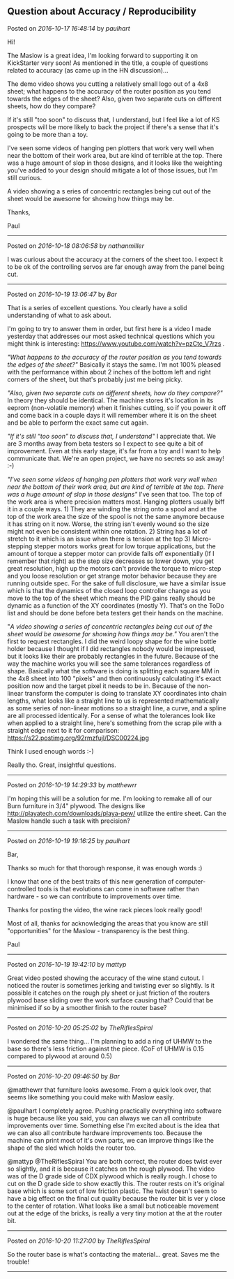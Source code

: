 ## Question about Accuracy / Reproducibility
Posted on *2016-10-17 16:48:14* by *paulhart*

Hi!

The Maslow is a great idea, I'm looking forward to supporting it on KickStarter very soon! As mentioned in the title, a couple of questions related to accuracy (as came up in the HN discussion)...

The demo video shows you cutting a relatively small logo out of a 4x8 sheet; what happens to the accuracy of the router position as you tend towards the edges of the sheet? Also, given two separate cuts on different sheets, how do they compare?

If it's still "too soon" to discuss that, I understand, but I feel like a lot of KS prospects will be more likely to back the project if there's a sense that it's going to be more than a toy.

I've seen some videos of hanging pen plotters that work very well when near the bottom of their work area, but are kind of terrible at the top. There was a huge amount of slop in those designs, and it looks like the weighting you've added to your design should mitigate a lot of those issues, but I'm still curious.

A video showing a s eries of concentric rectangles being cut out of the sheet would be awesome for showing how things may be.

Thanks,

Paul

---

Posted on *2016-10-18 08:06:58* by *nathanmiller*

I was curious about the accuracy at the corners of the sheet too. I expect it to be ok of the controlling servos are far enough away from the panel being cut.

---

Posted on *2016-10-19 13:06:47* by *Bar*

That is a series of excellent questions. You clearly have a solid understanding of what to ask about. 

I'm going to try to answer them in order, but first here is a video I made yesterday that addresses our most asked technical questions which you might think is interesting: https://www.youtube.com/watch?v=pzCtc_V7rzs . 

*"What happens to the accuracy of the router position as you tend towards the edges of the sheet?"* Basically it stays the same. I'm not 100% pleased with the performance within about 2 inches of the bottom left and right corners of the sheet, but that's probably just me being picky. 

*"Also, given two separate cuts on different sheets, how do they compare?"* In theory they should be identical. The machine stores it's location in its eeprom (non-volatile memory) when it finishes cutting, so if you power it off and come back in a couple days it will remember where it is on the sheet and be able to perform the exact same cut again.

*"If it's still “too soon” to discuss that, I understand"* I appreciate that. We are 3 months away from beta testers so I  expect to see quite a bit of improvement. Even at this early stage, it's far from a toy and I want to help communicate that. We're an open project, we have no secrets so ask away! :-)

*"I've seen some videos of hanging pen plotters that work very well when near the bottom of their work area, but are kind of terrible at the top. There was a huge amount of slop in those designs"*  I've seen that too. The top of the work area is where precision matters most. Hanging plotters usually biff it in a couple ways. 1) They are winding the string onto a spool and at the top of the work area the size of the spool is not the same anymore because it has string on it now. Worse, the string isn't evenly wound so the size might not even be consistent within one rotation. 2) String has a lot of stretch to it which is an issue when there is tension at the top 3) Micro-stepping stepper motors works great for low torque applications, but the amount of torque a stepper motor can provide falls off exponentially (If I remember that right) as the step size decreases so lower down, you get great resolution, high up the motors can't provide the torque to micro-step and you loose resolution or get strange motor behavior because they are running outside spec. For the sake of full disclosure, we have a similar issue which is that the dynamics of the closed loop controller change as you move to the top of the sheet which means the PID gains really should be dynamic as a function of the XY coordinates (mostly Y). That's on the ToDo list and should be done before beta testers get their hands on the machine.

"*A video showing a series of concentric rectangles being cut out of the sheet would be awesome for showing how things may be."* You aren't the first to request rectangles. I did the weird loopy shape for the wine bottle holder because I thought if I did rectangles nobody would be impressed, but it looks like their are probably rectangles in the future. Because of the way the machine works you will see the same tolerances regardless of shape. Basically what the software is doing is splitting each square MM in the 4x8 sheet into 100 "pixels" and then continuously calculating it's exact position now and the target pixel it needs to be in. Because of the non-linear transform the computer is doing to translate XY coordinates into chain lengths, what looks like a straight line to us is represented mathematically as some series of non-linear motions so a straight line, a curve, and a spline are all processed identically. For a sense of what the tolerances look like when applied to a straight line, here's something from the scrap pile with a straight edge next to it for comparison: https://s22.postimg.org/92rmzfujl/DSC00224.jpg

Think I used enough words :-)

Really tho. Great, insightful questions.

---

Posted on *2016-10-19 14:29:33* by *matthewrr*

I'm hoping this will be a solution for me. I'm looking to remake all of our Burn furniture in 3/4" plywood. The designs like http://playatech.com/downloads/playa-pew/ utilize the entire sheet. Can the Maslow handle such a task with precision?

---

Posted on *2016-10-19 19:16:25* by *paulhart*

Bar,

Thanks so much for that thorough response, it was enough words :)

I know that one of the best traits of this new generation of computer-controlled tools is that evolutions can come in software rather than hardware - so we can contribute to improvements over time.

Thanks for posting the video, the wine rack pieces look really good!

Most of all, thanks for acknowledging the areas that you know are still "opportunities" for the Maslow - transparency is the best thing.

Paul

---

Posted on *2016-10-19 19:42:10* by *mattyp*

Great video posted showing the accuracy of the wine stand cutout. I noticed the router is sometimes jerking and twisting ever so slightly. Is it possible it catches on the rough ply sheet or just friction of the routers plywood base sliding over the work surface causing that? Could that be minimised if so by a smoother finish to the router base?

---

Posted on *2016-10-20 05:25:02* by *TheRiflesSpiral*

I wondered the same thing... I'm planning to add a ring of UHMW to the base so there's less friction against the piece. (CoF of UHMW is 0.15 compared to plywood at around 0.5)

---

Posted on *2016-10-20 09:46:50* by *Bar*

@matthewrr that furniture looks awesome. From a quick look over, that seems like something you could make with Maslow easily.

@paulhart I completely agree. Pushing practically everything into software is huge because like you said, you can always we can all contribute improvements over time. Something else I'm excited about is the idea that we can also all contribute hardware improvements too. Because the machine can print most of it's own parts, we can improve things like the shape of the sled which holds the router too.

@mattyp @TheRiflesSpiral You are both correct, the router does twist ever so slightly, and it is because it catches on the rough plywood. The video was of the D grade side of CDX plywood which is really rough. I chose to cut on the D grade side to show exactly this. The router rests on it's original base which is some sort of low friction plastic. The twist doesn't seem to have a big effect on the final cut quality because the router bit is ver y close to the center of rotation. What looks like a small but noticeable movement out at the edge of the bricks, is really a very tiny motion at the at the router bit.

---

Posted on *2016-10-20 11:27:00* by *TheRiflesSpiral*

So the router base is what's contacting the material... great. Saves me the trouble!

---

